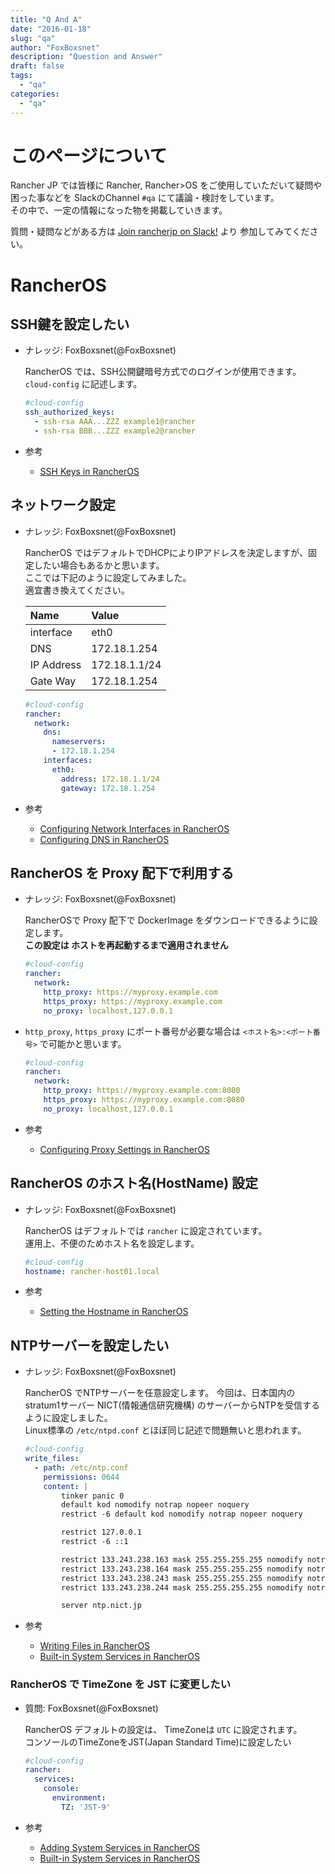```yaml
---
title: "Q And A"
date: "2016-01-18"
slug: "qa"
author: "FoxBoxsnet"
description: "Question and Answer"
draft: false
tags:
  - "qa"
categories:
  - "qa"
---
```

# このページについて
Rancher JP では皆様に Rancher, Rancher>OS をご使用していただいて疑問や困った事などを SlackのChannel `#qa` にて議論・検討をしています。  
その中で、一定の情報になった物を掲載していきます。  
  
質問・疑問などがある方は  [Join rancherjp on Slack\!](https://rancherjp.herokuapp.com/) より 参加してみてください。




# RancherOS

## SSH鍵を設定したい
+ ナレッジ: FoxBoxsnet(@FoxBoxsnet)

  RancherOS では、SSH公開鍵暗号方式でのログインが使用できます。  
  `cloud-config` に記述します。

  ```yaml
  #cloud-config
  ssh_authorized_keys:
    - ssh-rsa AAA...ZZZ example1@rancher
    - ssh-rsa BBB...ZZZ example2@rancher
  ```

+ 参考
  + [SSH Keys in RancherOS](https://docs.rancher.com/os/configuration/ssh-keys/)


## ネットワーク設定
+ ナレッジ: FoxBoxsnet(@FoxBoxsnet)

  RancherOS ではデフォルトでDHCPによりIPアドレスを決定しますが、固定したい場合もあるかと思います。  
  ここでは下記のように設定してみました。  
  適宜書き換えてください。

  | Name | Value |
  |:-----|:------|
  | interface | eth0 |
  | DNS  | 172.18.1.254|
  | IP Address | 172.18.1.1/24 |
  | Gate Way | 172.18.1.254 |

  ```yaml
  #cloud-config
  rancher:
    network:
      dns:
        nameservers:
        - 172.18.1.254
      interfaces:
        eth0:
          address: 172.18.1.1/24
          gateway: 172.18.1.254
  ```

+ 参考
  + [Configuring Network Interfaces in RancherOS](https://docs.rancher.com/os/networking/interfaces/)
  + [Configuring DNS in RancherOS](https://docs.rancher.com/os/networking/dns/)


## RancherOS を Proxy 配下で利用する
+ ナレッジ: FoxBoxsnet(@FoxBoxsnet)

  RancherOSで Proxy 配下で DockerImage をダウンロードできるように設定します。  
  **この設定は ホストを再起動するまで適用されません**


  ```yaml
  #cloud-config
  rancher:
    network:
      http_proxy: https://myproxy.example.com
      https_proxy: https://myproxy.example.com
      no_proxy: localhost,127.0.0.1
  ```
+ `http_proxy`, `https_proxy` にポート番号が必要な場合は `<ホスト名>:<ポート番号>` で可能かと思います。

    ```yaml
    #cloud-config
    rancher:
      network:
        http_proxy: https://myproxy.example.com:8080
        https_proxy: https://myproxy.example.com:8080
        no_proxy: localhost,127.0.0.1
    ```
+ 参考
  + [Configuring Proxy Settings in RancherOS](https://docs.rancher.com/os/networking/proxy-settings/)


## RancherOS のホスト名(HostName) 設定
  + ナレッジ: FoxBoxsnet(@FoxBoxsnet)

    RancherOS はデフォルトでは `rancher` に設定されています。  
    運用上、不便のためホスト名を設定します。

    ```yaml
    #cloud-config
    hostname: rancher-host01.local
    ```

+ 参考
  + [Setting the Hostname in RancherOS](https://docs.rancher.com/os/configuration/hostname/)


## NTPサーバーを設定したい
  + ナレッジ: FoxBoxsnet(@FoxBoxsnet)

    RancherOS でNTPサーバーを任意設定します。
    今回は、日本国内の stratum1サーバー NICT(情報通信研究機構) のサーバーからNTPを受信するように設定しました。  
    Linux標準の `/etc/ntpd.conf` とほぼ同じ記述で問題無いと思われます。

    ```yaml
    #cloud-config
    write_files:
      - path: /etc/ntp.conf
        permissions: 0644
        content: |
            tinker panic 0
            default kod nomodify notrap nopeer noquery
            restrict -6 default kod nomodify notrap nopeer noquery

            restrict 127.0.0.1
            restrict -6 ::1

            restrict 133.243.238.163 mask 255.255.255.255 nomodify notrap noquery
            restrict 133.243.238.164 mask 255.255.255.255 nomodify notrap noquery
            restrict 133.243.238.243 mask 255.255.255.255 nomodify notrap noquery
            restrict 133.243.238.244 mask 255.255.255.255 nomodify notrap noquery

            server ntp.nict.jp
    ```

  + 参考
    + [Writing Files in RancherOS](https://docs.rancher.com/os/configuration/write-files/)
    + [Built\-in System Services in RancherOS](https://docs.rancher.com/os/system-services/built-in-system-services/)

### RancherOS で TimeZone を JST に変更したい
+ 質問: FoxBoxsnet(@FoxBoxsnet)

  RancherOS デフォルトの設定は、 TimeZoneは `UTC` に設定されます。  
  コンソールのTimeZoneをJST(Japan Standard Time)に設定したい

    ```yaml
    #cloud-config
    rancher:
      services:
        console:
          environment:
            TZ: 'JST-9'
    ```

+ 参考  
    + [Adding System Services in RancherOS](https://docs.rancher.com/os/system-services/adding-system-services/)  
    + [Built\-in System Services in RancherOS](https://docs.rancher.com/os/system-services/built-in-system-services/)


